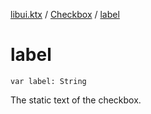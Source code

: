 [libui.ktx](../README.md) / [Checkbox](README.md) / [label](label.md)

# label

`var label: String`

The static text of the checkbox.

